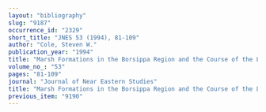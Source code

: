 ```yaml
---
layout: "bibliography"
slug: "9187"
occurrence_id: "2329"
short_title: "JNES 53 (1994), 81-109"
author: "Cole, Steven W."
publication_year: "1994"
title: "Marsh Formations in the Borsippa Region and the Course of the Lower Euphrates"
volume_no_: "53"
pages: "81-109"
journal: "Journal of Near Eastern Studies"
title: "Marsh Formations in the Borsippa Region and the Course of the Lower Euphrates"
previous_item: "9190"
---
```

